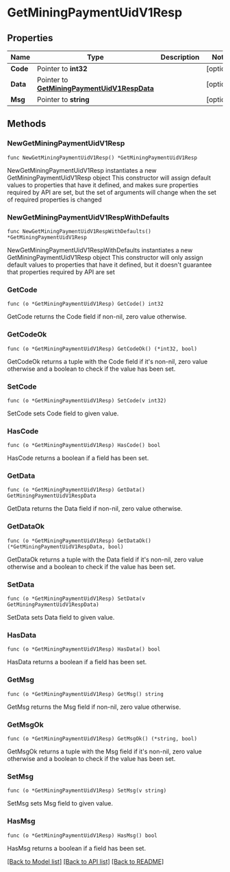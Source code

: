 # GetMiningPaymentUidV1Resp

## Properties

Name | Type | Description | Notes
------------ | ------------- | ------------- | -------------
**Code** | Pointer to **int32** |  | [optional] 
**Data** | Pointer to [**GetMiningPaymentUidV1RespData**](GetMiningPaymentUidV1RespData.md) |  | [optional] 
**Msg** | Pointer to **string** |  | [optional] 

## Methods

### NewGetMiningPaymentUidV1Resp

`func NewGetMiningPaymentUidV1Resp() *GetMiningPaymentUidV1Resp`

NewGetMiningPaymentUidV1Resp instantiates a new GetMiningPaymentUidV1Resp object
This constructor will assign default values to properties that have it defined,
and makes sure properties required by API are set, but the set of arguments
will change when the set of required properties is changed

### NewGetMiningPaymentUidV1RespWithDefaults

`func NewGetMiningPaymentUidV1RespWithDefaults() *GetMiningPaymentUidV1Resp`

NewGetMiningPaymentUidV1RespWithDefaults instantiates a new GetMiningPaymentUidV1Resp object
This constructor will only assign default values to properties that have it defined,
but it doesn't guarantee that properties required by API are set

### GetCode

`func (o *GetMiningPaymentUidV1Resp) GetCode() int32`

GetCode returns the Code field if non-nil, zero value otherwise.

### GetCodeOk

`func (o *GetMiningPaymentUidV1Resp) GetCodeOk() (*int32, bool)`

GetCodeOk returns a tuple with the Code field if it's non-nil, zero value otherwise
and a boolean to check if the value has been set.

### SetCode

`func (o *GetMiningPaymentUidV1Resp) SetCode(v int32)`

SetCode sets Code field to given value.

### HasCode

`func (o *GetMiningPaymentUidV1Resp) HasCode() bool`

HasCode returns a boolean if a field has been set.

### GetData

`func (o *GetMiningPaymentUidV1Resp) GetData() GetMiningPaymentUidV1RespData`

GetData returns the Data field if non-nil, zero value otherwise.

### GetDataOk

`func (o *GetMiningPaymentUidV1Resp) GetDataOk() (*GetMiningPaymentUidV1RespData, bool)`

GetDataOk returns a tuple with the Data field if it's non-nil, zero value otherwise
and a boolean to check if the value has been set.

### SetData

`func (o *GetMiningPaymentUidV1Resp) SetData(v GetMiningPaymentUidV1RespData)`

SetData sets Data field to given value.

### HasData

`func (o *GetMiningPaymentUidV1Resp) HasData() bool`

HasData returns a boolean if a field has been set.

### GetMsg

`func (o *GetMiningPaymentUidV1Resp) GetMsg() string`

GetMsg returns the Msg field if non-nil, zero value otherwise.

### GetMsgOk

`func (o *GetMiningPaymentUidV1Resp) GetMsgOk() (*string, bool)`

GetMsgOk returns a tuple with the Msg field if it's non-nil, zero value otherwise
and a boolean to check if the value has been set.

### SetMsg

`func (o *GetMiningPaymentUidV1Resp) SetMsg(v string)`

SetMsg sets Msg field to given value.

### HasMsg

`func (o *GetMiningPaymentUidV1Resp) HasMsg() bool`

HasMsg returns a boolean if a field has been set.


[[Back to Model list]](../README.md#documentation-for-models) [[Back to API list]](../README.md#documentation-for-api-endpoints) [[Back to README]](../README.md)


